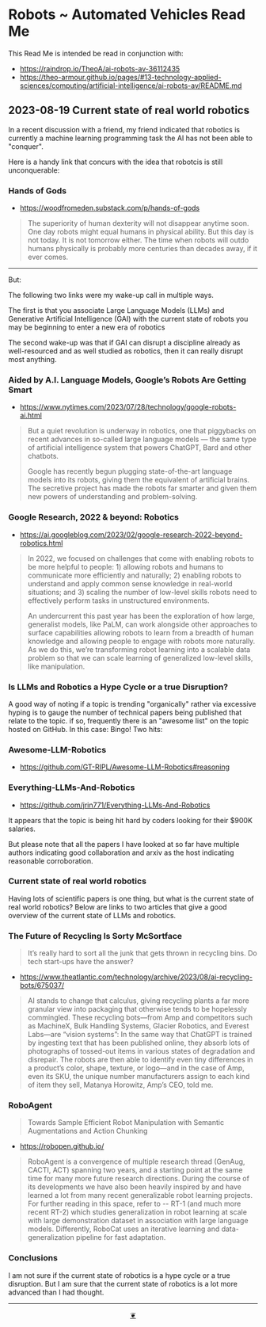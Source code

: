 # Robots ~ Automated Vehicles Read Me

This Read Me is intended be read in conjunction with:

* https://raindrop.io/TheoA/ai-robots-av-36112435
* https://theo-armour.github.io/pages/#13-technology-applied-sciences/computing/artificial-intelligence/ai-robots-av/README.md


## 2023-08-19 Current state of real world robotics

In a recent discussion with a friend, my friend indicated that robotics is currently a machine learning programming task the AI has not been able to "conquer".

Here is a handy link that concurs with the idea that robotcis is still unconquerable:

### Hands of Gods

* https://woodfromeden.substack.com/p/hands-of-gods

> The superiority of human dexterity will not disappear anytime soon. One day robots might equal humans in physical ability. But this day is not today. It is not tomorrow either. The time when robots will outdo humans physically is probably more centuries than decades away, if it ever comes.

***

But:

The following two links were my wake-up call in multiple ways.

The first is that you associate Large Language Models (LLMs) and Generative Artificial Intelligence (GAI) with the current state of robots you may be beginning to enter a new era of robotics

The second wake-up was that if GAI can disrupt a discipline already as well-resourced and as well studied as robotics, then it can really disrupt most anything.


### Aided by A.I. Language Models, Google’s Robots Are Getting Smart
* https://www.nytimes.com/2023/07/28/technology/google-robots-ai.html

>But a quiet revolution is underway in robotics, one that piggybacks on recent advances in so-called large language models — the same type of artificial intelligence system that powers ChatGPT, Bard and other chatbots.
>
>Google has recently begun plugging state-of-the-art language models into its robots, giving them the equivalent of artificial brains. The secretive project has made the robots far smarter and given them new powers of understanding and problem-solving.


### Google Research, 2022 & beyond: Robotics

* https://ai.googleblog.com/2023/02/google-research-2022-beyond-robotics.html

>In 2022, we focused on challenges that come with enabling robots to be more helpful to people: 1) allowing robots and humans to communicate more efficiently and naturally; 2) enabling robots to understand and apply common sense knowledge in real-world situations; and 3) scaling the number of low-level skills robots need to effectively perform tasks in unstructured environments.
>
>An undercurrent this past year has been the exploration of how large, generalist models, like PaLM, can work alongside other approaches to surface capabilities allowing robots to learn from a breadth of human knowledge and allowing people to engage with robots more naturally. As we do this, we’re transforming robot learning into a scalable data problem so that we can scale learning of generalized low-level skills, like manipulation.


### Is LLMs and Robotics a Hype Cycle or a true Disruption?

A good way of noting if a topic is trending "organically" rather via excessive hyping is to gauge the number of technical papers being published that relate to the topic. if so, frequently there is an "awesome list" on the topic hosted on GitHub. In this case: Bingo! Two hits:


### Awesome-LLM-Robotics

* https://github.com/GT-RIPL/Awesome-LLM-Robotics#reasoning


### Everything-LLMs-And-Robotics

* https://github.com/jrin771/Everything-LLMs-And-Robotics

It appears that the topic is being hit hard by coders looking for their $900K salaries.

But please note that all the papers I have looked at so far have multiple authors indicating good collaboration and arxiv as the host indicating reasonable corroboration.


### Current state of real world robotics

Having lots of scientific papers is one thing, but what is the current state of real world robotics? Below are links to two articles that give a good overview of the current state of LLMs and robotics.

### The Future of Recycling Is Sorty McSortface

> It’s really hard to sort all the junk that gets thrown in recycling bins. Do tech start-ups have the answer?

* https://www.theatlantic.com/technology/archive/2023/08/ai-recycling-bots/675037/

> AI stands to change that calculus, giving recycling plants a far more granular view into packaging that otherwise tends to be hopelessly commingled. These recycling bots—from Amp and competitors such as MachineX, Bulk Handling Systems, Glacier Robotics, and Everest Labs—are “vision systems”: In the same way that ChatGPT is trained by ingesting text that has been published online, they absorb lots of photographs of tossed-out items in various states of degradation and disrepair. The robots are then able to identify even tiny differences in a product’s color, shape, texture, or logo—and in the case of Amp, even its SKU, the unique number manufacturers assign to each kind of item they sell, Matanya Horowitz, Amp’s CEO, told me.

### RoboAgent

>Towards Sample Efficient Robot Manipulation with Semantic Augmentations and Action Chunking

* https://robopen.github.io/

>RoboAgent is a convergence of multiple research thread (GenAug, CACTI, ACT) spanning two years, and a starting point at the same time for many more future research directions. During the course of its developments we have also been heavily inspired by and have learned a lot from many recent generalizable robot learning projects. For further reading in this space, refer to -- RT-1 (and much more recent RT-2) which studies generalization in robot learning at scale with large demonstration dataset in association with large language models. Differently, RoboCat uses an iterative learning and data-generalization pipeline for fast adaptation.

### Conclusions

I am not sure if the current state of robotics is a hype cycle or a true disruption. But I am sure that the current state of robotics is a lot more advanced than I had thought.


***

<center title="Hello! Click me to go up to the top" ><a class=aDingbat href=javascript:window.scrollTo(0,0);> ❦ </a></center>

